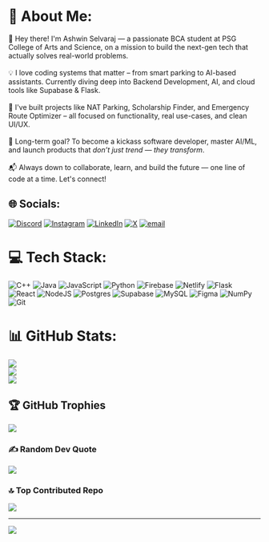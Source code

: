 # 💫 About Me:
🚀 Hey there! I'm Ashwin Selvaraj — a passionate BCA student at PSG College of Arts and Science, on a mission to build the next-gen tech that actually solves real-world problems.<br><br>💡 I love coding systems that matter – from smart parking to AI-based assistants. Currently diving deep into Backend Development, AI, and cloud tools like Supabase & Flask.<br><br>🔧 I've built projects like NAT Parking, Scholarship Finder, and Emergency Route Optimizer – all focused on functionality, real use-cases, and clean UI/UX.<br><br>🎯 Long-term goal? To become a kickass software developer, master AI/ML, and launch products that *don’t just trend — they transform*.<br><br>📬 Always down to collaborate, learn, and build the future — one line of code at a time. Let's connect!<br>


## 🌐 Socials:
[![Discord](https://img.shields.io/badge/Discord-%237289DA.svg?logo=discord&logoColor=white)](https://discord.gg/https://discord.gg/AXDXcBSV) [![Instagram](https://img.shields.io/badge/Instagram-%23E4405F.svg?logo=Instagram&logoColor=white)](https://instagram.com/ashwin_444_) [![LinkedIn](https://img.shields.io/badge/LinkedIn-%230077B5.svg?logo=linkedin&logoColor=white)](https://linkedin.com/in/ashwinselvaraj) [![X](https://img.shields.io/badge/X-black.svg?logo=X&logoColor=white)](https://x.com/@_Ashwin_19) [![email](https://img.shields.io/badge/Email-D14836?logo=gmail&logoColor=white)](mailto:ashwinselvaraj19@gmail.com) 

# 💻 Tech Stack:
![C++](https://img.shields.io/badge/c++-%2300599C.svg?style=for-the-badge&logo=c%2B%2B&logoColor=white) ![Java](https://img.shields.io/badge/java-%23ED8B00.svg?style=for-the-badge&logo=openjdk&logoColor=white) ![JavaScript](https://img.shields.io/badge/javascript-%23323330.svg?style=for-the-badge&logo=javascript&logoColor=%23F7DF1E) ![Python](https://img.shields.io/badge/python-3670A0?style=for-the-badge&logo=python&logoColor=ffdd54) ![Firebase](https://img.shields.io/badge/firebase-%23039BE5.svg?style=for-the-badge&logo=firebase) ![Netlify](https://img.shields.io/badge/netlify-%23000000.svg?style=for-the-badge&logo=netlify&logoColor=#00C7B7) ![Flask](https://img.shields.io/badge/flask-%23000.svg?style=for-the-badge&logo=flask&logoColor=white) ![React](https://img.shields.io/badge/react-%2320232a.svg?style=for-the-badge&logo=react&logoColor=%2361DAFB) ![NodeJS](https://img.shields.io/badge/node.js-6DA55F?style=for-the-badge&logo=node.js&logoColor=white) ![Postgres](https://img.shields.io/badge/postgres-%23316192.svg?style=for-the-badge&logo=postgresql&logoColor=white) ![Supabase](https://img.shields.io/badge/Supabase-3ECF8E?style=for-the-badge&logo=supabase&logoColor=white) ![MySQL](https://img.shields.io/badge/mysql-4479A1.svg?style=for-the-badge&logo=mysql&logoColor=white) ![Figma](https://img.shields.io/badge/figma-%23F24E1E.svg?style=for-the-badge&logo=figma&logoColor=white) ![NumPy](https://img.shields.io/badge/numpy-%23013243.svg?style=for-the-badge&logo=numpy&logoColor=white) ![Git](https://img.shields.io/badge/git-%23F05033.svg?style=for-the-badge&logo=git&logoColor=white)
# 📊 GitHub Stats:
![](https://github-readme-stats.vercel.app/api?username=AshwinSelvaraj-19&theme=radical&hide_border=false&include_all_commits=false&count_private=false)<br/>
![](https://nirzak-streak-stats.vercel.app/?user=AshwinSelvaraj-19&theme=radical&hide_border=false)<br/>
![](https://github-readme-stats.vercel.app/api/top-langs/?username=AshwinSelvaraj-19&theme=radical&hide_border=false&include_all_commits=false&count_private=false&layout=compact)

## 🏆 GitHub Trophies
![](https://github-profile-trophy.vercel.app/?username=AshwinSelvaraj-19&theme=onedark&no-frame=false&no-bg=false&margin-w=4)

### ✍️ Random Dev Quote
![](https://quotes-github-readme.vercel.app/api?type=horizontal&theme=radical)

### 🔝 Top Contributed Repo
![](https://github-contributor-stats.vercel.app/api?username=AshwinSelvaraj-19&limit=5&theme=dark&combine_all_yearly_contributions=true)

---
[![](https://visitcount.itsvg.in/api?id=AshwinSelvaraj-19&icon=1&color=2)](https://visitcount.itsvg.in)

<!-- Proudly created with GPRM ( https://gprm.itsvg.in ) -->
